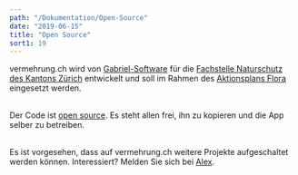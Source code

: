 ```yaml
---
path: "/Dokumentation/Open-Source"
date: "2019-06-15"
title: "Open Source"
sort1: 19
---
```


vermehrung.ch wird von [Gabriel-Software](//gabriel-software.ch) für die [Fachstelle Naturschutz des Kantons Zürich](//naturschutz.zh.ch) entwickelt und soll im Rahmen des [Aktionsplans Flora](//aln.zh.ch/internet/baudirektion/aln/de/naturschutz/artenfoerderung/ap_fl.html) eingesetzt werden.<br/><br/>

Der Code ist [open source](//github.com/barbalex/vermehrung/blob/master/LICENSE). Es steht allen frei, ihn zu kopieren und die App selber zu betreiben.<br/><br/>

Es ist vorgesehen, dass auf vermehrung.ch weitere Projekte aufgeschaltet werden können. Interessiert? Melden Sie sich bei [Alex](mailto:alex@gabriel-software.ch).